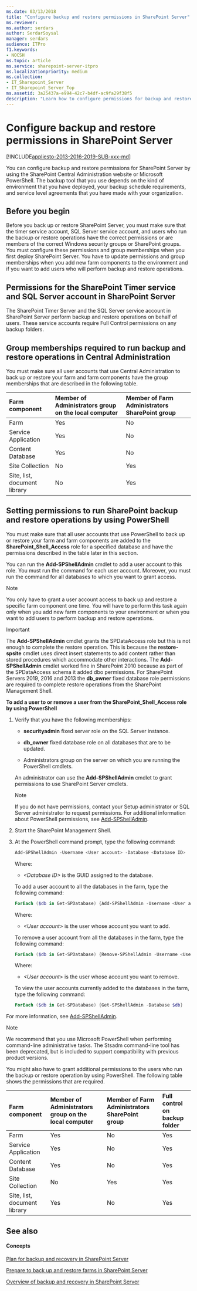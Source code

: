 ```yaml
---
ms.date: 03/13/2018
title: "Configure backup and restore permissions in SharePoint Server"
ms.reviewer: 
ms.author: serdars
author: SerdarSoysal
manager: serdars
audience: ITPro
f1.keywords:
- NOCSH
ms.topic: article
ms.service: sharepoint-server-itpro
ms.localizationpriority: medium
ms.collection:
- IT_Sharepoint_Server
- IT_Sharepoint_Server_Top
ms.assetid: 3a25437a-e994-42c7-b4df-ac9fa29f38f5
description: "Learn how to configure permissions for backup and restore operations in SharePoint Server."
---
```


# Configure backup and restore permissions in SharePoint Server

[!INCLUDE[appliesto-2013-2016-2019-SUB-xxx-md](../includes/appliesto-2013-2016-2019-SUB-xxx-md.md)] 
  
You can configure backup and restore permissions for SharePoint Server by using the SharePoint Central Administration website or Microsoft PowerShell. The backup tool that you use depends on the kind of environment that you have deployed, your backup schedule requirements, and service level agreements that you have made with your organization.
  
    
## Before you begin
<a name="begin"> </a>

Before you back up or restore SharePoint Server, you must make sure that the timer service account, SQL Server service account, and users who run the backup or restore operations have the correct permissions or are members of the correct Windows security groups or SharePoint groups. You must configure these permissions and group memberships when you first deploy SharePoint Server. You have to update permissions and group memberships when you add new farm components to the environment and if you want to add users who will perform backup and restore operations.
  
## Permissions for the SharePoint Timer service and SQL Server account in SharePoint Server
<a name="proc1"> </a>

The SharePoint Timer Server and the SQL Server service account in SharePoint Server perform backup and restore operations on behalf of users. These service accounts require Full Control permissions on any backup folders.
  
## Group memberships required to run backup and restore operations in Central Administration
<a name="proc2"> </a>

You must make sure all user accounts that use Central Administration to back up or restore your farm and farm components have the group memberships that are described in the following table.
  
|**Farm component**|**Member of Administrators group on the local computer**|**Member of Farm Administrators SharePoint group**|
|:-----|:-----|:-----|
|Farm  <br/> |Yes  <br/> |No  <br/> |
|Service Application  <br/> |Yes  <br/> |No  <br/> |
|Content Database  <br/> |Yes  <br/> |No  <br/> |
|Site Collection  <br/> |No  <br/> |Yes  <br/> |
|Site, list, document library  <br/> |No  <br/> |Yes  <br/> |
   
## Setting permissions to run SharePoint backup and restore operations by using PowerShell
<a name="proc3"> </a>

You must make sure that all user accounts that use PowerShell to back up or restore your farm and farm components are added to the **SharePoint_Shell_Access** role for a specified database and have the permissions described in the table later in this section. 
  
You can run the **Add-SPShellAdmin** cmdlet to add a user account to this role. You must run the command for each user account. Moreover, you must run the command for all databases to which you want to grant access. 
  
> [!NOTE]
> You only have to grant a user account access to back up and restore a specific farm component one time. You will have to perform this task again only when you add new farm components to your environment or when you want to add users to perform backup and restore operations. 
  
> [!IMPORTANT]
> The **Add-SPShellAdmin** cmdlet grants the SPDataAccess role but this is not enough to complete the restore operation. This is because the **restore-spsite** cmdlet uses direct insert statements to add content rather than stored procedures which accommodate other interactions. The **Add-SPShellAdmin** cmdlet worked fine in SharePoint 2010 because as part of the SPDataAccess schema it added dbo permissions. For SharePoint Servers 2019, 2016 and 2013 the **db_owner** fixed database role permissions are required to complete restore operations from the SharePoint Management Shell. 
  
 **To add a user to or remove a user from the SharePoint_Shell_Access role by using PowerShell**
  
1. Verify that you have the following memberships:
    
   - **securityadmin** fixed server role on the SQL Server instance. 
    
   - **db_owner** fixed database role on all databases that are to be updated. 
    
   - Administrators group on the server on which you are running the PowerShell cmdlets.
    
    An administrator can use the **Add-SPShellAdmin** cmdlet to grant permissions to use SharePoint Server cmdlets. 
    
    > [!NOTE]
    > If you do not have permissions, contact your Setup administrator or SQL Server administrator to request permissions. For additional information about PowerShell permissions, see [Add-SPShellAdmin](/powershell/module/sharepoint-server/Add-SPShellAdmin?view=sharepoint-ps&preserve-view=true). 
  
2. Start the SharePoint Management Shell.
    
3. At the PowerShell command prompt, type the following command:
    
   ```powershell
   Add-SPShellAdmin -Username <User account> -Database <Database ID>
   ```

    Where:
    
   -  _\<Database ID\>_ is the GUID assigned to the database. 
    
    To add a user account to all the databases in the farm, type the following command:
    
   ```powershell
   ForEach ($db in Get-SPDatabase) {Add-SPShellAdmin -Username <User account> -Database $db}
   ```

    Where:
    
   -  _\<User account\>_ is the user whose account you want to add. 
    
    To remove a user account from all the databases in the farm, type the following command:
    
   ```powershell
   ForEach ($db in Get-SPDatabase) {Remove-SPShellAdmin -Username <User account> -Database $db}
   ```

    Where:
    
   -  _\<User account\>_ is the user whose account you want to remove. 
    
    To view the user accounts currently added to the databases in the farm, type the following command:
    
   ```powershell
   ForEach ($db in Get-SPDatabase) {Get-SPShellAdmin -Database $db}
   ```

For more information, see [Add-SPShellAdmin](/powershell/module/sharepoint-server/Add-SPShellAdmin?view=sharepoint-ps&preserve-view=true).
  
> [!NOTE]
> We recommend that you use Microsoft PowerShell when performing command-line administrative tasks. The Stsadm command-line tool has been deprecated, but is included to support compatibility with previous product versions. 
  
You might also have to grant additional permissions to the users who run the backup or restore operation by using PowerShell. The following table shows the permissions that are required.
  
|**Farm component**|**Member of Administrators group on the local computer**|**Member of Farm Administrators SharePoint group**|**Full control on backup folder**|
|:-----|:-----|:-----|:-----|
|Farm  <br/> |Yes  <br/> |No  <br/> |Yes  <br/> |
|Service Application  <br/> |Yes  <br/> |No  <br/> |Yes  <br/> |
|Content Database  <br/> |Yes  <br/> |No  <br/> |Yes  <br/> |
|Site Collection  <br/> |No  <br/> |Yes  <br/> |Yes  <br/> |
|Site, list, document library  <br/> |Yes  <br/> |No  <br/> |Yes  <br/> |
   
## See also
<a name="proc3"> </a>

#### Concepts

[Plan for backup and recovery in SharePoint Server](backup-and-recovery-planning.md)
  
[Prepare to back up and restore farms in SharePoint Server](prepare-to-back-up-and-restore.md)
  
[Overview of backup and recovery in SharePoint Server](backup-and-recovery-overview.md)


